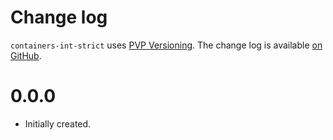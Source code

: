 Change log
==========

`containers-int-strict` uses [PVP Versioning][1].
The change log is available [on GitHub][2].

0.0.0
=====
* Initially created.

[1]: https://pvp.haskell.org
[2]: https://github.com/kowainik/containers-backpack/releases
